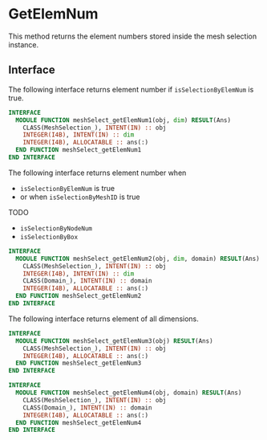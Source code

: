 # GetElemNum

This method returns the element numbers stored inside the mesh selection instance.

## Interface

The following interface returns element number if `isSelectionByElemNum` is true.

```fortran
INTERFACE
  MODULE FUNCTION meshSelect_getElemNum1(obj, dim) RESULT(Ans)
    CLASS(MeshSelection_), INTENT(IN) :: obj
    INTEGER(I4B), INTENT(IN) :: dim
    INTEGER(I4B), ALLOCATABLE :: ans(:)
  END FUNCTION meshSelect_getElemNum1
END INTERFACE
```

The following interface returns element number when

- `isSelectionByElemNum` is true
- or when `isSelectionByMeshID` is true

TODO

- `isSelectionByNodeNum`
- `isSelectionByBox`

```fortran
INTERFACE
  MODULE FUNCTION meshSelect_getElemNum2(obj, dim, domain) RESULT(Ans)
    CLASS(MeshSelection_), INTENT(IN) :: obj
    INTEGER(I4B), INTENT(IN) :: dim
    CLASS(Domain_), INTENT(IN) :: domain
    INTEGER(I4B), ALLOCATABLE :: ans(:)
  END FUNCTION meshSelect_getElemNum2
END INTERFACE
```

The following interface returns element of all dimensions.

```fortran
INTERFACE
  MODULE FUNCTION meshSelect_getElemNum3(obj) RESULT(Ans)
    CLASS(MeshSelection_), INTENT(IN) :: obj
    INTEGER(I4B), ALLOCATABLE :: ans(:)
  END FUNCTION meshSelect_getElemNum3
END INTERFACE
```

```fortran
INTERFACE
  MODULE FUNCTION meshSelect_getElemNum4(obj, domain) RESULT(Ans)
    CLASS(MeshSelection_), INTENT(IN) :: obj
    CLASS(Domain_), INTENT(IN) :: domain
    INTEGER(I4B), ALLOCATABLE :: ans(:)
  END FUNCTION meshSelect_getElemNum4
END INTERFACE
```

